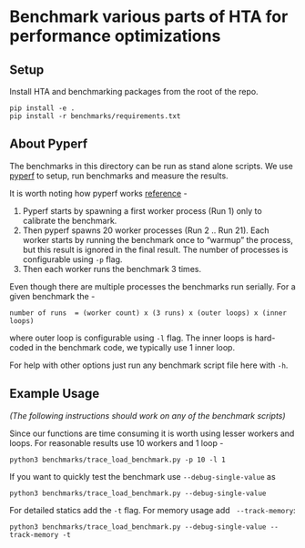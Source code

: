 # Benchmark various parts of HTA for performance optimizations

## Setup
Install HTA and benchmarking packages from the root of the repo.

```
pip install -e .
pip install -r benchmarks/requirements.txt
```

## About Pyperf

The benchmarks in this directory can be run as stand alone scripts. We use [pyperf](https://github.com/psf/pyperf) to setup, run benchmarks and measure the results.

It is worth noting how pyperf works [reference](https://pyperf.readthedocs.io/en/latest/run_benchmark.html#pyperf-architecture) -
1. Pyperf starts by spawning a first worker process (Run 1) only to calibrate the benchmark.
1. Then pyperf spawns 20 worker processes (Run 2 .. Run 21). Each worker starts by running the benchmark once to “warmup” the process, but this result is ignored in the final result. The number of processes is configurable using `-p` flag.
1. Then each worker runs the benchmark 3 times.

Even though there are multiple processes the benchmarks run serially. For a given benchmark the -

`number of runs  = (worker count) x (3 runs) x (outer loops) x (inner loops)`

where outer loop is configurable using `-l` flag. The inner loops is hard-coded in the benchmark code, we typically use 1 inner loop.

For help with other options just run any benchmark script file here with `-h`.

## Example Usage
*(The following instructions should work on any of the benchmark scripts)*

Since our functions are time consuming it is worth using lesser workers and loops.
For reasonable results use 10 workers and 1 loop -
```
python3 benchmarks/trace_load_benchmark.py -p 10 -l 1
```

If you want to quickly test the benchmark use `--debug-single-value` as
```
python3 benchmarks/trace_load_benchmark.py --debug-single-value
```

For detailed statics add the `-t` flag. For memory usage add ` --track-memory`:
```
python3 benchmarks/trace_load_benchmark.py --debug-single-value --track-memory -t
```
